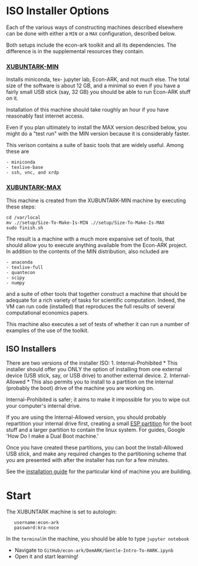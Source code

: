 # ISO Installer Options

Each of the various ways of constructing machines described elsewhere can be done with either a `MIN` or a `MAX` configuration, described below.

Both setups include the econ-ark toolkit and all its dependencies. The difference is in the supplemental resources they contain.

### [XUBUNTARK-MIN](https://drive.google.com/drive/folders/1WVs4TpsMrB8erCIykymzMYmYtxvTjtwk)

Installs miniconda, tex- jupyter lab, Econ-ARK, and not much else. The total size
of the software is about 12 GB, and a minimal so even if you have a fairly small USB
stick (say, 32 GB) you should be able to run Econ-ARK stuff on it.

Installation of this machine should take roughly an hour if you have reasonably
fast internet access.

Even if you plan ultimately to install the MAX version described below, you might
do a "test run" with the MIN version because it is considerably faster.

This verison contains a suite of basic tools that are widely useful. Among these are

	- miniconda
	- texlive-base
	- ssh, vnc, and xrdp

### [XUBUNTARK-MAX](https://drive.google.com/drive/u/5/folders/1FjI6ORW45gNKVpLe_-NuZxF61T4i-0kD)

This machine is created from the XUBUNTARK-MIN machine by executing these steps:

```
cd /var/local
mv .//setup/Size-To-Make-Is-MIN .//setup/Size-To-Make-Is-MAX
sudo finish.sh
```

The result is a machine with a much more expansive set of tools, that should allow you to execute anything available from the Econ-ARK project. In addition to the contents of the MIN distribution, also ncluded are

	- anaconda
	- texlive-full
	- quantecon
	- scipy
	- numpy
	
and a suite of other tools that together construct a machine that should be adequate for a rich variety of tasks for scientific computation. Indeed, the VM can run code (installed) that reproduces the full results of several computational economics papers.

This machine also executes a set of tests of whether it can run a number of examples of the use of the toolkit.

## ISO Installers

There are two versions of the installer ISO:
	1. Internal-Prohibited
	   * This installer should offer you ONLY the option of installing from one external device (USB stick, say, or USB drive) to another external device.
	2. Internal-Allowed
	   * This also permits you to install to a partition on the internal (probably the boot) drive of the machine you are working on.

Internal-Prohibited is safer; it aims to make it impossible for you to wipe out your computer's internal drive.

If you are using the Internal-Allowed version, you should probably repartition your internal drive first, creating a small [ESP partition](https://en.wikipedia.org/wiki/EFI_system_partition) for the boot stuff and a larger partition to contain the linux system. For guides, Google 'How Do I make a Dual Boot machine.'

Once you have created these partitions, you can boot the Install-Allowed USB stick, and make any required changes to the partitioning scheme that you are presented with after the installer has run for a few minutes.

See the [installation guide](https://github.com/econ-ark/econ-ark-tools/tree/master/Machine) for the particular kind of machine you are building.

# Start

The XUBUNTARK machine is set to autologin:
```
   username:econ-ark
   password:kra-noce
```
In the `terminal`in the machine, you should be able to type `jupyter notebook`
   * Navigate to `GitHub/econ-ark/DemARK/Gentle-Intro-To-HARK.ipynb`
   * Open it and start learning!
